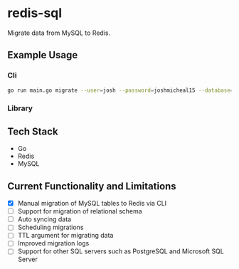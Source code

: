 # redis-sql 

Migrate data from MySQL to Redis. 

## Example Usage

### Cli

```bash
go run main.go migrate --user=josh --password=joshmicheal15 --database=celebrities --table=celebrity --redisaddr=localhost:6379 -redispass=joshmicheal15
```

### Library

## Tech Stack 

- Go 
- Redis
- MySQL 

## Current Functionality and Limitations

- [x] Manual migration of MySQL tables to Redis via CLI
- [ ] Support for migration of relational schema 
- [ ] Auto syncing data
- [ ] Scheduling migrations
- [ ] TTL argument for migrating data 
- [ ] Improved migration logs
- [ ] Support for other SQL servers such as PostgreSQL and Microsoft SQL Server